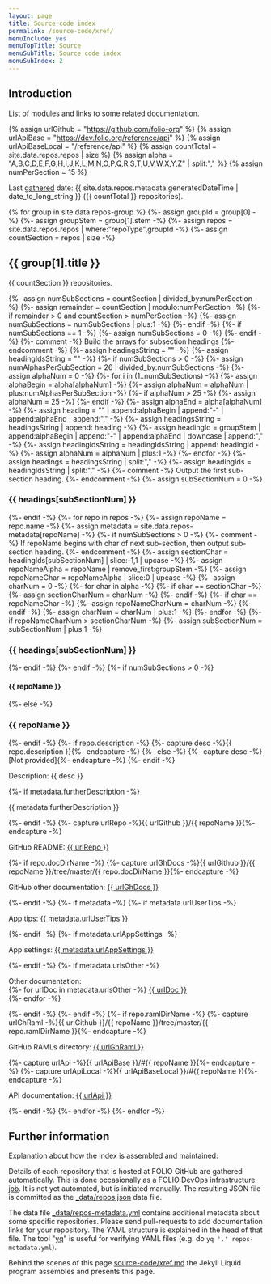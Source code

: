 ```yaml
---
layout: page
title: Source code index
permalink: /source-code/xref/
menuInclude: yes
menuTopTitle: Source
menuSubTitle: Source code index
menuSubIndex: 2
---
```


## Introduction

List of modules and links to some related documentation.

{% assign urlGithub = "https://github.com/folio-org" %}
{% assign urlApiBase = "https://dev.folio.org/reference/api" %}
{% assign urlApiBaseLocal = "/reference/api" %}
{% assign countTotal = site.data.repos.repos | size %}
{% assign alpha = "A,B,C,D,E,F,G,H,I,J,K,L,M,N,O,P,Q,R,S,T,U,V,W,X,Y,Z" | split:"," %}
{% assign numPerSection = 15 %}

Last [gathered](#further-information) date:
{{ site.data.repos.metadata.generatedDateTime | date_to_long_string }}
({{ countTotal }} repositories).

{% for group in site.data.repos-group %}
  {%- assign groupId = group[0] -%}
  {%- assign groupStem = group[1].stem -%}
  {%- assign repos = site.data.repos.repos | where:"repoType",groupId -%}
  {%- assign countSection = repos | size -%}
  <h2 id="{{ groupId }}"> {{ group[1].title }} </h2>
  <p> {{ countSection }} repositories. </p>
  {%- assign numSubSections = countSection | divided_by:numPerSection -%}
  {%- assign remainder = countSection | modulo:numPerSection -%}
  {%- if remainder > 0 and countSection > numPerSection -%}
    {%- assign numSubSections = numSubSections | plus:1 -%}
  {%- endif -%}
  {%- if numSubSections == 1 -%}
    {%- assign numSubSections = 0 -%}
  {%- endif -%}
  {%- comment -%} Build the arrays for subsection headings {%- endcomment -%}
  {%- assign headingsString = "" -%}
  {%- assign headingIdsString = "" -%}
  {%- if numSubSections > 0 -%}
    {%- assign numAlphasPerSubSection = 26 | divided_by:numSubSections -%}
    {%- assign alphaNum = 0 -%}
    {%- for i in (1..numSubSections) -%}
      {%- assign alphaBegin = alpha[alphaNum] -%}
      {%- assign alphaNum = alphaNum | plus:numAlphasPerSubSection -%}
      {%- if alphaNum > 25 -%}
        {%- assign alphaNum = 25 -%}
      {%- endif -%}
      {%- assign alphaEnd = alpha[alphaNum] -%}
      {%- assign heading = "" | append:alphaBegin | append:"-" | append:alphaEnd | append:"," -%}
      {%- assign headingsString = headingsString | append: heading -%}
      {%- assign headingId = groupStem | append:alphaBegin | append:"-" | append:alphaEnd | downcase | append:"," -%}
      {%- assign headingIdsString = headingIdsString | append: headingId -%}
      {%- assign alphaNum = alphaNum | plus:1 -%}
    {%- endfor -%}
    {%- assign headings = headingsString | split:"," -%}
    {%- assign headingIds = headingIdsString | split:"," -%}
    {%- comment -%} Output the first sub-section heading. {%- endcomment -%}
    {%- assign subSectionNum = 0 -%}
    <h3 id="{{ headingIds[subSectionNum] }}"> {{ headings[subSectionNum] }} </h3>
  {%- endif -%}
  {%- for repo in repos -%}
    {%- assign repoName = repo.name -%}
    {%- assign metadata = site.data.repos-metadata[repoName] -%}
    {%- if numSubSections > 0 -%}
      {%- comment -%} If repoName begins with char of next sub-section, then output sub-section heading. {%- endcomment -%}
      {%- assign sectionChar = headingIds[subSectionNum] | slice:-1,1 | upcase -%}
      {%- assign repoNameAlpha = repoName | remove_first:groupStem -%}
      {%- assign repoNameChar = repoNameAlpha | slice:0 | upcase -%}
      {%- assign charNum = 0 -%}
      {%- for char in alpha -%}
        {%- if char == sectionChar -%}
          {%- assign sectionCharNum = charNum -%}
        {%- endif -%}
        {%- if char == repoNameChar -%}
          {%- assign repoNameCharNum = charNum -%}
        {%- endif -%}
        {%- assign charNum = charNum | plus:1 -%}
      {%- endfor -%}
      {%- if repoNameCharNum > sectionCharNum -%}
        {%- assign subSectionNum = subSectionNum | plus:1 -%}
        <h3 id="{{ headingIds[subSectionNum] }}"> {{ headings[subSectionNum] }} </h3>
      {%- endif -%}
    {%- endif -%}
    {%- if numSubSections > 0 -%}
      <h4 id="{{ repoName }}"> {{ repoName }} </h4>
    {%- else -%}
      <h3 id="{{ repoName }}"> {{ repoName }} </h3>
    {%- endif -%}
    {%- if repo.description -%}
      {%- capture desc -%}{{ repo.description }}{%- endcapture -%}
    {%- else -%}
      {%- capture desc -%}[Not provided]{%- endcapture -%}
    {%- endif -%}
    <p> Description: {{ desc }} </p>
    {%- if metadata.furtherDescription -%}
        <p> {{ metadata.furtherDescription }} </p>
    {%- endif -%}
    {%- capture urlRepo -%}{{ urlGithub }}/{{ repoName }}{%- endcapture -%}
    <p> GitHub README: <a href="{{ urlRepo }}">{{ urlRepo }}</a> </p>
    {%- if repo.docDirName -%}
      {%- capture urlGhDocs -%}{{ urlGithub }}/{{ repoName }}/tree/master/{{ repo.docDirName }}{%- endcapture -%}
      <p> GitHub other documentation: <a href="{{ urlGhDocs }}">{{ urlGhDocs }}</a> </p>
    {%- endif -%}
    {%- if metadata -%}
      {%- if metadata.urlUserTips -%}
        <p> App tips: <a href="{{ metadata.urlUserTips }}">{{ metadata.urlUserTips }}</a> </p>
      {%- endif -%}
      {%- if metadata.urlAppSettings -%}
        <p> App settings: <a href="{{ metadata.urlAppSettings }}">{{ metadata.urlAppSettings }}</a> </p>
      {%- endif -%}
      {%- if metadata.urlsOther -%}
        <p> Other documentation:<br/>
        {%- for urlDoc in metadata.urlsOther -%}
          <a href="{{ urlDoc }}">{{ urlDoc }}</a><br/>
        {%- endfor -%}
        </p>
      {%- endif -%}
    {%- endif -%}
    {%- if repo.ramlDirName -%}
      {%- capture urlGhRaml -%}{{ urlGithub }}/{{ repoName }}/tree/master/{{ repo.ramlDirName }}{%- endcapture -%}
      <p> GitHub RAMLs directory: <a href="{{ urlGhRaml }}">{{ urlGhRaml }}</a> </p>
      {%- capture urlApi -%}{{ urlApiBase }}/#{{ repoName }}{%- endcapture -%}
      {%- capture urlApiLocal -%}{{ urlApiBaseLocal }}/#{{ repoName }}{%- endcapture -%}
      <p> API documentation: <a href="{{ urlApiLocal }}">{{ urlApi }}</a> </p>
    {%- endif -%}
  {%- endfor -%}
{%- endfor -%}

## Further information

Explanation about how the index is assembled and maintained:

Details of each repository that is hosted at FOLIO GitHub are gathered automatically.
This is done occasionally as a FOLIO DevOps infrastructure
[job](https://github.com/folio-org-priv/folio-infrastructure/tree/master/verify-repo-config).
It is not yet automated, but is initiated manually.
The resulting JSON file is committed as the
[\_data/repos.json](https://github.com/folio-org/folio-org.github.io/tree/master/_data/repos.json) data file.

The data file
[\_data/repos-metadata.yml](https://github.com/folio-org/folio-org.github.io/tree/master/_data/repos-metadata.yml)
contains additional metadata about some specific repositories.
Please send pull-requests to add documentation links for your repository.
The YAML structure is explained in the head of that file.
The tool "[yq](https://github.com/kislyuk/yq)" is useful for verifying YAML files (e.g. do `yq '.' repos-metadata.yml`).

Behind the scenes of this page
[source-code/xref.md](https://raw.githubusercontent.com/folio-org/folio-org.github.io/master/source-code/xref.md)
the Jekyll Liquid program assembles and presents this page.

